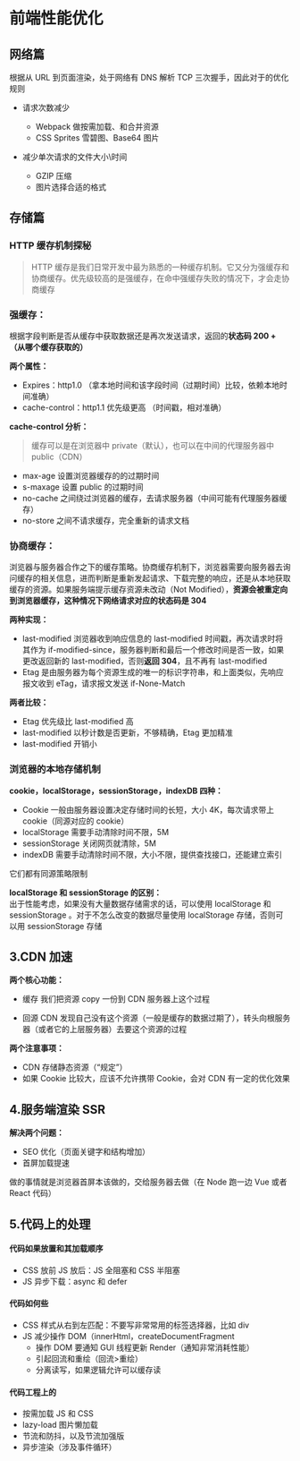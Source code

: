 # 前端性能优化

## 网络篇

根据从 URL 到页面渲染，处于网络有 DNS 解析 TCP 三次握手，因此对于的优化规则

- 请求次数减少

  - Webpack 做按需加载、和合并资源
  - CSS Sprites 雪碧图、Base64 图片

- 减少单次请求的文件大小\时间
  - GZIP 压缩
  - 图片选择合适的格式

## 存储篇

### HTTP 缓存机制探秘

> HTTP 缓存是我们日常开发中最为熟悉的一种缓存机制。它又分为强缓存和协商缓存。优先级较高的是强缓存，在命中强缓存失败的情况下，才会走协商缓存

### 强缓存：

根据字段判断是否从缓存中获取数据还是再次发送请求，返回的**状态码 200 +（从哪个缓存获取的）**

**两个属性：**

- Expires：http1.0 （拿本地时间和该字段时间（过期时间）比较，依赖本地时间准确）
- cache-control：http1.1 优先级更高 （时间戳，相对准确）

**cache-control 分析：**

> 缓存可以是在浏览器中 private（默认），也可以在中间的代理服务器中 public（CDN）

- max-age 设置浏览器缓存的的过期时间
- s-maxage 设置 public 的过期时间
- no-cache 之间绕过浏览器的缓存，去请求服务器（中间可能有代理服务器缓存）
- no-store 之间不请求缓存，完全重新的请求文档

### 协商缓存：

浏览器与服务器合作之下的缓存策略。协商缓存机制下，浏览器需要向服务器去询问缓存的相关信息，进而判断是重新发起请求、下载完整的响应，还是从本地获取缓存的资源。如果服务端提示缓存资源未改动（Not Modified），**资源会被重定向到浏览器缓存，这种情况下网络请求对应的状态码是 304**

**两种实现：**

- last-modified 浏览器收到响应信息的 last-modified 时间戳，再次请求时将其作为 if-modified-since，服务器判断和最后一个修改时间是否一致，如果更改返回新的 last-modified，否则**返回 304**，且不再有 last-modified
- Etag 是由服务器为每个资源生成的唯一的标识字符串，和上面类似，先响应报文收到 eTag，请求报文发送 if-None-Match

**两者比较：**

- Etag 优先级比 last-modified 高
- last-modified 以秒计数是否更新，不够精确，Etag 更加精准
- last-modified 开销小

### 浏览器的本地存储机制

**cookie，localStorage，sessionStorage，indexDB 四种：**

- Cookie 一般由服务器设置决定存储时间的长短，大小 4K，每次请求带上 cookie（同源对应的 cookie）
- localStorage 需要手动清除时间不限，5M
- sessionStorage 关闭网页就清除，5M
- indexDB 需要手动清除时间不限，大小不限，提供查找接口，还能建立索引

它们都有同源策略限制

**localStorage 和 sessionStorage 的区别：**  
出于性能考虑，如果没有大量数据存储需求的话，可以使用 localStorage 和 sessionStorage 。对于不怎么改变的数据尽量使用 localStorage 存储，否则可以用 sessionStorage 存储

## 3.CDN 加速

**两个核心功能：**

- 缓存
  我们把资源 copy 一份到 CDN 服务器上这个过程

- 回源
  CDN 发现自己没有这个资源（一般是缓存的数据过期了），转头向根服务器（或者它的上层服务器）去要这个资源的过程

**两个注意事项：**

- CDN 存储静态资源（“规定”）
- 如果 Cookie 比较大，应该不允许携带 Cookie，会对 CDN 有一定的优化效果

## 4.服务端渲染 SSR

**解决两个问题：**

- SEO 优化（页面关键字和结构增加）
- 首屏加载提速

做的事情就是浏览器首屏本该做的，交给服务器去做（在 Node 跑一边 Vue 或者 React 代码）

## 5.代码上的处理

#### 代码如果放置和其加载顺序

- CSS 放前 JS 放后：JS 全阻塞和 CSS 半阻塞
- JS 异步下载：async 和 defer

#### 代码如何些

- CSS 样式从右到左匹配：不要写非常常用的标签选择器，比如 div
- JS 减少操作 DOM（innerHtml，createDocumentFragment
  - 操作 DOM 要通知 GUI 线程更新 Render（通知非常消耗性能）
  - 引起回流和重绘（回流>重绘）
  - 分离读写，如果逻辑允许可以缓存读

#### 代码工程上的

- 按需加载 JS 和 CSS
- lazy-load 图片懒加载
- 节流和防抖，以及节流加强版
- 异步渲染（涉及事件循环）
